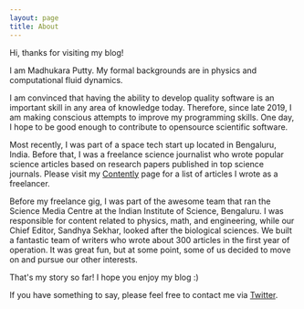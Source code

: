 ```yaml
---
layout: page
title: About
---
```


Hi, thanks for visiting my blog!

I am Madhukara Putty. My formal backgrounds are in physics and computational 
fluid dynamics.

I am convinced that having the ability to develop quality software is an
important skill in any area of knowledge today. Therefore, since late 2019,
I am making conscious attempts to improve my programming skills. One day,
I hope to be good enough to contribute to opensource scientific software.

Most recently, I was part of a space tech start up located in Bengaluru,
India. Before that, I was a freelance science journalist who wrote
popular science articles based on research papers published in top
science journals. Please visit my [Contently](https://madhukaraputty.contently.com) 
page for a list of articles I wrote as a freelancer.

Before my freelance gig, I was part of the awesome team that ran the Science Media
Centre at the Indian Institute of Science, Bengaluru. I was responsible for
content related to physics, math, and engineering, while our Chief Editor,
Sandhya Sekhar, looked after the biological sciences. We built a fantastic team
of writers who wrote about 300 articles in the first year of operation.
It was great fun, but at some point, some of us decided to move on and pursue
our other interests.

That's my story so far! I hope you enjoy my blog :)

If you have something to say, please feel free to contact me via [Twitter](https://twitter.com/MSPutty26).